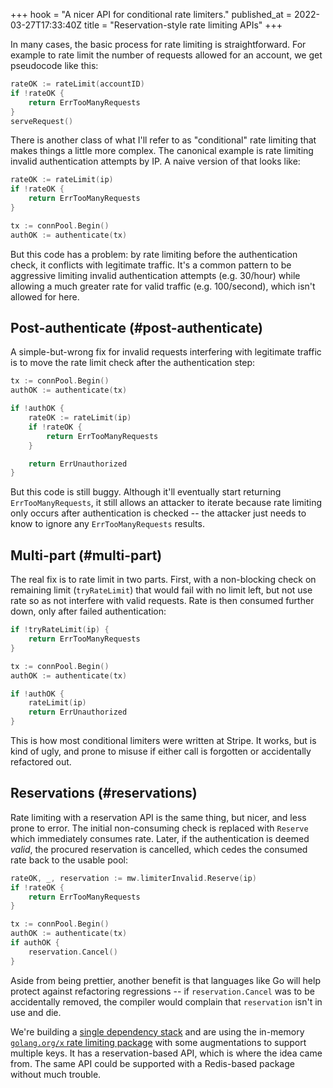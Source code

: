 +++
hook = "A nicer API for conditional rate limiters."
published_at = 2022-03-27T17:33:40Z
title = "Reservation-style rate limiting APIs"
+++

In many cases, the basic process for rate limiting is straightforward. For example to rate limit the number of requests allowed for an account, we get pseudocode like this:

``` go
rateOK := rateLimit(accountID)
if !rateOK {
    return ErrTooManyRequests
}
serveRequest()
```

There is another class of what I'll refer to as "conditional" rate limiting that makes things a little more complex. The canonical example is rate limiting invalid authentication attempts by IP. A naive version of that looks like:

``` go
rateOK := rateLimit(ip)
if !rateOK {
    return ErrTooManyRequests
}

tx := connPool.Begin()
authOK := authenticate(tx)
```

But this code has a problem: by rate limiting before the authentication check, it conflicts with legitimate traffic. It's a common pattern to be aggressive limiting invalid authentication attempts (e.g. 30/hour) while allowing a much greater rate for valid traffic (e.g. 100/second), which isn't allowed for here.

## Post-authenticate (#post-authenticate)

A simple-but-wrong fix for invalid requests interfering with legitimate traffic is to move the rate limit check after the authentication step:

``` go
tx := connPool.Begin()
authOK := authenticate(tx)

if !authOK {
    rateOK := rateLimit(ip)
    if !rateOK {
        return ErrTooManyRequests
    }

    return ErrUnauthorized
}
```

But this code is still buggy. Although it'll eventually start returning `ErrTooManyRequests`, it still allows an attacker to iterate because rate limiting only occurs after authentication is checked -- the attacker just needs to know to ignore any `ErrTooManyRequests` results.

## Multi-part (#multi-part)

The real fix is to rate limit in two parts. First, with a non-blocking check on remaining limit (`tryRateLimit`) that would fail with no limit left, but not use rate so as not interfere with valid requests. Rate is then consumed further down, only after failed authentication:

``` go
if !tryRateLimit(ip) {
    return ErrTooManyRequests
}

tx := connPool.Begin()
authOK := authenticate(tx)

if !authOK {
    rateLimit(ip)
    return ErrUnauthorized
}
```

This is how most conditional limiters were written at Stripe. It works, but is kind of ugly, and prone to misuse if either call is forgotten or accidentally refactored out.

## Reservations (#reservations)

Rate limiting with a reservation API is the same thing, but nicer, and less prone to error. The initial non-consuming check is replaced with `Reserve` which immediately consumes rate. Later, if the authentication is deemed _valid_, the procured reservation is cancelled, which cedes the consumed rate back to the usable pool:

``` go
rateOK, _, reservation := mw.limiterInvalid.Reserve(ip)
if !rateOK {
    return ErrTooManyRequests
}

tx := connPool.Begin()
authOK := authenticate(tx)
if authOK {
    reservation.Cancel()
}
```

Aside from being prettier, another benefit is that languages like Go will help protect against refactoring regressions -- if `reservation.Cancel` was to be accidentally removed, the compiler would complain that `reservation` isn't in use and die.

We're building a [single dependency stack](/fragments/single-dependency-stacks) and are using the in-memory [`golang.org/x` rate limiting package](https://pkg.go.dev/golang.org/x/time/rate) with some augmentations to support multiple keys. It has a reservation-based API, which is where the idea came from. The same API could be supported with a Redis-based package without much trouble.
